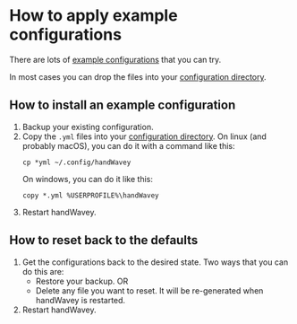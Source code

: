 # How to apply example configurations

There are lots of [example configurations](https://github.com/ksandom/handWavey/tree/main/examples) that you can try.

In most cases you can drop the files into your [configuration directory](https://github.com/ksandom/handWavey/blob/main/docs/user/configuration/whereIsMyConfigurationDirectory.md).

## How to install an example configuration

1. Backup your existing configuration.
2. Copy the `.yml` files into your [configuration directory](https://github.com/ksandom/handWavey/blob/main/docs/user/configuration/whereIsMyConfigurationDirectory.md).
   On linux (and probably macOS), you can do it with a command like this:
   ```
   cp *yml ~/.config/handWavey
   ```
   On windows, you can do it like this:
   ```
   copy *.yml %USERPROFILE%\handWavey
   ```
3. Restart handWavey.

## How to reset back to the defaults

1. Get the configurations back to the desired state. Two ways that you can do this are:
    * Restore your backup. OR
    * Delete any file you want to reset. It will be re-generated when handWavey is restarted.
2. Restart handWavey.
